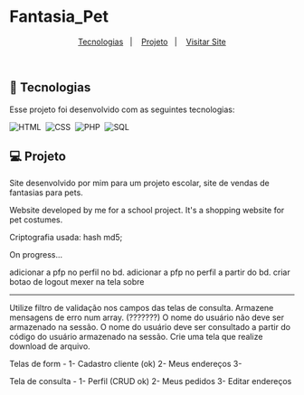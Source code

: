 # Fantasia_Pet

<p align="center">
  <a href="#-tecnologias">Tecnologias</a>&nbsp;&nbsp;&nbsp;|&nbsp;&nbsp;&nbsp;
  <a href="#-projeto">Projeto</a>&nbsp;&nbsp;&nbsp;|&nbsp;&nbsp;&nbsp;
  <a href="#-visitar-site">Visitar Site</a>
</p>

<br>

## 🚀 Tecnologias

Esse projeto foi desenvolvido com as seguintes tecnologias:

![HTML](https://img.shields.io/badge/-HTML-FFDAB9?style=for-the-badge&logo=HTML5&logoColor=html)&nbsp;
![CSS](https://img.shields.io/badge/-CSS-87CEEB?style=for-the-badge&logo=CSS3&logoColor=css)&nbsp;
![PHP](https://img.shields.io/badge/-PHP-DDA0DD?style=for-the-badge&logo=PHP&logoColor=php)&nbsp;
![SQL](https://img.shields.io/badge/-SQL-D8BFD8?style=for-the-badge&logo=mySQL&logoColor=sql)

## 💻 Projeto

Site desenvolvido por mim para um projeto escolar, site de vendas de fantasias para pets.

Website developed by me for a school project. It's a shopping website for pet costumes.

Criptografia usada: hash md5;

On progress...

adicionar a pfp no perfil no bd.
adicionar a pfp no perfil a partir do bd.
criar botao de logout
mexer na tela sobre

-------------------
 Utilize filtro de validação nos campos das telas de consulta.
 Armazene mensagens de erro num array.
 (???????) O nome do usuário não deve ser armazenado na sessão. O nome do usuário deve ser consultado a partir do código do usuário armazenado na sessão.
 Crie uma tela que realize download de arquivo.

Telas de form - 
1- Cadastro cliente (ok)
2- Meus endereços
3- 

Tela de consulta -
1- Perfil (CRUD ok)
2- Meus pedidos
3- Editar endereços